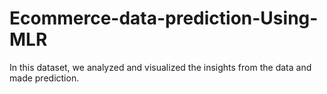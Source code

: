 # Ecommerce-data-prediction-Using-MLR
In this dataset, we analyzed and visualized the insights from the data and made prediction.
